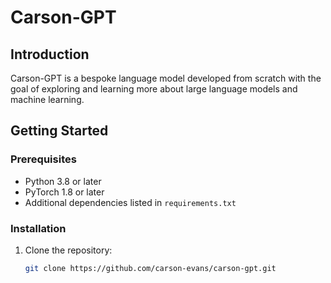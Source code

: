 # Carson-GPT

## Introduction

Carson-GPT is a bespoke language model developed from scratch with the goal of exploring and learning more about large language models and machine learning.

## Getting Started

### Prerequisites

- Python 3.8 or later
- PyTorch 1.8 or later
- Additional dependencies listed in `requirements.txt`

### Installation

1. Clone the repository:
   ```sh
   git clone https://github.com/carson-evans/carson-gpt.git
